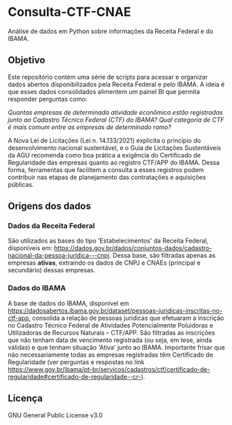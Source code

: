 # Consulta-CTF-CNAE
Análise de dados em Python sobre informações da Receita Federal e do IBAMA.

## Objetivo
Este repositório contém uma série de scripts para acessar e organizar dados abertos disponibilizados pela Receita Federal e pelo IBAMA. A ideia é que esses dados consolidados alimentem um painel BI que permita responder perguntas como:

_Quantas empresas de determinada atividade econômica estão registradas junto ao Cadastro Técnico Federal (CTF) do IBAMA?_
_Qual categoria de CTF é mais comum entre as empresas de determinado ramo?_

A Nova Lei de Licitações (Lei n. 14.133/2021) explicita o princípio do desenvolvimento nacional sustentável, e o Guia de Licitações Sustentáveis da AGU recomenda como boa prática a exigência do Certificado de Regularidade das empresas quanto ao registro CTF/APP do IBAMA. Dessa forma, ferramentas que facilitem a consulta a esses registros podem contribuir nas etapas de planejamento das contratações e aquisições públicas.

## Origens dos dados
### Dados da Receita Federal
São utilizados as bases do tipo 'Estabelecimentos' da Receita Federal, disponíveis em: https://dados.gov.br/dados/conjuntos-dados/cadastro-nacional-da-pessoa-juridica---cnpj. Dessa base, são filtradas apenas as empresas **ativas**, extraindo os dados de CNPJ e CNAEs (principal e secundário) dessas empresas.

### Dados do IBAMA
A base de dados do IBAMA, disponível em https://dadosabertos.ibama.gov.br/dataset/pessoas-juridicas-inscritas-no-ctf-app, consolida a relação de pessoas jurídicas que efetuaram a inscrição no Cadastro Técnico Federal de Atividades Potencialmente Poluidoras e Utilizadoras de Recursos Naturais – CTF/APP. São filtradas as inscrições que não tenham data de vencimento registrada (ou seja, em tese, ainda válidas) e que tenham situação 'Ativa' junto ao IBAMA. Importante frisar que não necessariamente todas as empresas registradas têm Certificado de Regularidade (ver perguntas e respostas no link https://www.gov.br/ibama/pt-br/servicos/cadastros/ctf/certificado-de-regularidade#certificado-de-regularidade--cr-).

## Licença
GNU General Public License v3.0